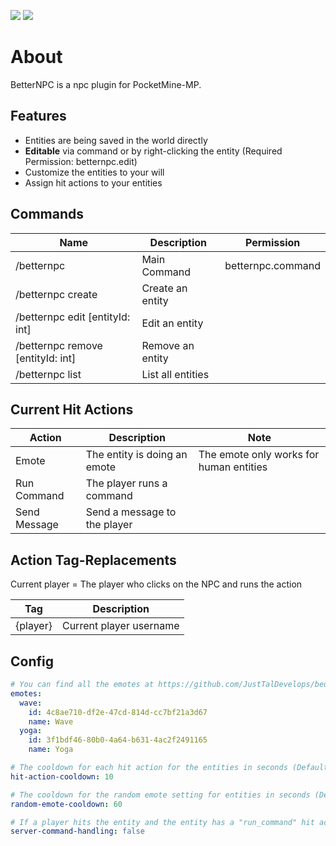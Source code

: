 [![](https://poggit.pmmp.io/shield.state/BetterNPC)](https://poggit.pmmp.io/p/BetterNPC) [![](https://poggit.pmmp.io/shield.api/BetterNPC)](https://poggit.pmmp.io/p/BetterNPC)
# About
BetterNPC is a npc plugin for PocketMine-MP.

## Features
- Entities are being saved in the world directly
- **Editable** via command or by right-clicking the entity (Required Permission: betternpc.edit)
- Customize the entities to your will
- Assign hit actions to your entities

## Commands
| Name                              | Description       | Permission        |
|-----------------------------------|-------------------|-------------------|
| /betternpc                        | Main Command      | betternpc.command |
| /betternpc create                 | Create an entity  |                   |
| /betternpc edit [entityId: int]   | Edit an entity    |                   |
| /betternpc remove [entityId: int] | Remove an entity  |                   |
| /betternpc list                   | List all entities |                   |

## Current Hit Actions
| Action       | Description                      | Note                                       |
|--------------|----------------------------------|--------------------------------------------|
| Emote        | The entity is doing an emote     | The emote only works for human entities    |
| Run Command  | The player runs a command        |                                            |
| Send Message | Send a message to the player     |                                            |

## Action Tag-Replacements
Current player = The player who clicks on the NPC and runs the action

| Tag      | Description               |
|----------|---------------------------|
| {player} | Current player username   |

## Config
```yaml
# You can find all the emotes at https://github.com/JustTalDevelops/bedrock-emotes?tab=readme-ov-file#emotes
emotes:
  wave:
    id: 4c8ae710-df2e-47cd-814d-cc7bf21a3d67
    name: Wave
  yoga:
    id: 3f1bdf46-80b0-4a64-b631-4ac2f2491165
    name: Yoga

# The cooldown for each hit action for the entities in seconds (Default: 10)
hit-action-cooldown: 10

# The cooldown for the random emote setting for entities in seconds (Default: 60)
random-emote-cooldown: 60

# If a player hits the entity and the entity has a "run_command" hit action, the server performs the command and not the server. (Default: false)
server-command-handling: false
```